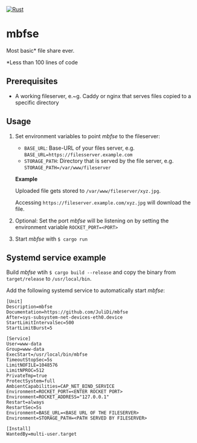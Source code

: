 [![Rust](https://github.com/JuliDi/mbfse/actions/workflows/rust.yml/badge.svg?branch=master)](https://github.com/JuliDi/mbfse/actions/workflows/rust.yml)

# mbfse

Most basic* file share ever.

*Less than 100 lines of code

## Prerequisites
* A working fileserver, e.~g. Caddy or nginx that serves files copied to a specific directory

## Usage

1. Set environment variables to point _mbfse_ to the fileserver:
    * `BASE_URL`: Base-URL of your files server, e.g. `BASE_URL=https://filesserver.example.com`
    * `STORAGE_PATH`: Directory that is served by the file server, e.g. `STORAGE_PATH=/var/www/fileserver`
   
   **Example**
   
   Uploaded file gets stored to `/var/www/fileserver/xyz.jpg`.

   Accessing `https://fileserver.example.com/xyz.jpg` will download the file.

2. Optional: Set the port _mbfse_ will be listening on by setting the environment variable `ROCKET_PORT=<PORT>`
3. Start _mbfse_ with `$ cargo run`

## Systemd service example
Build _mbfse_ wtih `$ cargo build --release` and copy the binary from `target/release` to `/usr/local/bin`.

Add the following systemd service to automatically start _mbfse_:

```systemd
[Unit]
Description=mbfse
Documentation=https://github.com/JuliDi/mbfse
After=sys-subsystem-net-devices-eth0.device
StartLimitIntervalSec=500
StartLimitBurst=5

[Service]
User=www-data
Group=www-data
ExecStart=/usr/local/bin/mbfse
TimeoutStopSec=5s
LimitNOFILE=1048576
LimitNPROC=512
PrivateTmp=true
ProtectSystem=full
AmbientCapabilities=CAP_NET_BIND_SERVICE
Environment=ROCKET_PORT=<ENTER ROCKET PORT>
Environment=ROCKET_ADDRESS="127.0.0.1"
Restart=always
RestartSec=5s
Environment=BASE_URL=<BASE URL OF THE FILESERVER>
Environment=STORAGE_PATH=<PATH SERVED BY FILESERVER>

[Install]
WantedBy=multi-user.target
```